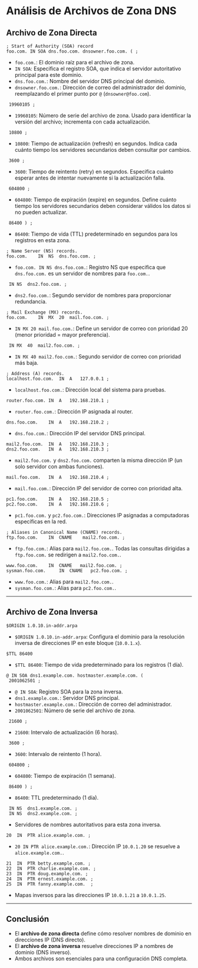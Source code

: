
# Análisis de Archivos de Zona DNS

## **Archivo de Zona Directa**

```plaintext
; Start of Authority (SOA) record
foo.com. IN SOA dns.foo.com. dnsowner.foo.com. ( ; 
```
- `foo.com.`: El dominio raíz para el archivo de zona.
- `IN SOA`: Especifica el registro SOA, que indica el servidor autoritativo principal para este dominio.
- `dns.foo.com.`: Nombre del servidor DNS principal del dominio.
- `dnsowner.foo.com.`: Dirección de correo del administrador del dominio, reemplazando el primer punto por `@` (`dnsowner@foo.com`).

```plaintext
 19960105 ; 
```
- `19960105`: Número de serie del archivo de zona. Usado para identificar la versión del archivo; incrementa con cada actualización.

```plaintext
 10800 ; 
```
- `10800`: Tiempo de actualización (refresh) en segundos. Indica cada cuánto tiempo los servidores secundarios deben consultar por cambios.

```plaintext
 3600 ; 
```
- `3600`: Tiempo de reintento (retry) en segundos. Especifica cuánto esperar antes de intentar nuevamente si la actualización falla.

```plaintext
 604800 ; 
```
- `604800`: Tiempo de expiración (expire) en segundos. Define cuánto tiempo los servidores secundarios deben considerar válidos los datos si no pueden actualizar.

```plaintext
 86400 ) ; 
```
- `86400`: Tiempo de vida (TTL) predeterminado en segundos para los registros en esta zona.

```plaintext
; Name Server (NS) records.
foo.com.	IN	NS	dns.foo.com. ;
```
- `foo.com. IN NS dns.foo.com.`: Registro NS que especifica que `dns.foo.com.` es un servidor de nombres para `foo.com.`.

```plaintext
 IN	NS	dns2.foo.com. ;
```
- `dns2.foo.com.`: Segundo servidor de nombres para proporcionar redundancia.

```plaintext
; Mail Exchange (MX) records.
foo.com.	IN	MX	20	mail.foo.com. ;
```
- `IN MX 20 mail.foo.com.`: Define un servidor de correo con prioridad 20 (menor prioridad = mayor preferencia).

```plaintext
 IN	MX	40	mail2.foo.com. ;
```
- `IN MX 40 mail2.foo.com.`: Segundo servidor de correo con prioridad más baja.

```plaintext
; Address (A) records.
localhost.foo.com.	IN	A	127.0.0.1 ;
```
- `localhost.foo.com.`: Dirección local del sistema para pruebas.

```plaintext
router.foo.com.	IN	A	192.168.210.1 ;
```
- `router.foo.com.`: Dirección IP asignada al router.

```plaintext
dns.foo.com. 	IN	A	192.168.210.2 ;
```
- `dns.foo.com.`: Dirección IP del servidor DNS principal.

```plaintext
mail2.foo.com.	IN	A 	192.168.210.3 ;
dns2.foo.com.	IN	A 	192.168.210.3 ;
```
- `mail2.foo.com.` y `dns2.foo.com.` comparten la misma dirección IP (un solo servidor con ambas funciones).

```plaintext
mail.foo.com. 	IN	A	192.168.210.4 ;
```
- `mail.foo.com.`: Dirección IP del servidor de correo con prioridad alta.

```plaintext
pc1.foo.com.	IN	A	192.168.210.5 ;
pc2.foo.com. 	IN	A 	192.168.210.6 ;
```
- `pc1.foo.com.` y `pc2.foo.com.`: Direcciones IP asignadas a computadoras específicas en la red.

```plaintext
; Aliases in Canonical Name (CNAME) records.
ftp.foo.com. 	IN	CNAME 	 mail2.foo.com. ;
```
- `ftp.foo.com.`: Alias para `mail2.foo.com.`. Todas las consultas dirigidas a `ftp.foo.com.` se redirigen a `mail2.foo.com.`.

```plaintext
www.foo.com. 	IN	CNAME 	mail2.foo.com. ;
sysman.foo.com. 	IN 	CNAME 	pc2.foo.com. ;
```
- `www.foo.com.`: Alias para `mail2.foo.com.`.
- `sysman.foo.com.`: Alias para `pc2.foo.com.`.

---

## **Archivo de Zona Inversa**

```plaintext
$ORIGIN 1.0.10.in-addr.arpa
```
- `$ORIGIN 1.0.10.in-addr.arpa`: Configura el dominio para la resolución inversa de direcciones IP en este bloque (`10.0.1.x`).

```plaintext
$TTL 86400
```
- `$TTL 86400`: Tiempo de vida predeterminado para los registros (1 día).

```plaintext
@ IN SOA dns1.example.com. hostmaster.example.com. (
 2001062501 ;	
```
- `@ IN SOA`: Registro SOA para la zona inversa.
- `dns1.example.com.`: Servidor DNS principal.
- `hostmaster.example.com.`: Dirección de correo del administrador.
- `2001062501`: Número de serie del archivo de zona.

```plaintext
 21600 ;	
```
- `21600`: Intervalo de actualización (6 horas).

```plaintext
 3600 ; 
```
- `3600`: Intervalo de reintento (1 hora).

```plaintext
 604800 ; 
```
- `604800`: Tiempo de expiración (1 semana).

```plaintext
 86400 ) ; 
```
- `86400`: TTL predeterminado (1 día).

```plaintext
 IN	NS	dns1.example.com. ;
 IN	NS	dns2.example.com. ;
```
- Servidores de nombres autoritativos para esta zona inversa.

```plaintext
20	IN	PTR	alice.example.com. ;
```
- `20 IN PTR alice.example.com.`: Dirección IP `10.0.1.20` se resuelve a `alice.example.com.`.

```plaintext
21	IN	PTR	betty.example.com. ;
22	IN	PTR	charlie.example.com. ;
23	IN	PTR	doug.example.com. ;
24	IN	PTR	ernest.example.com. ;
25	IN	PTR	fanny.example.com.  ;
```
- Mapas inversos para las direcciones IP `10.0.1.21` a `10.0.1.25`.

---

## **Conclusión**
- El **archivo de zona directa** define cómo resolver nombres de dominio en direcciones IP (DNS directo).
- El **archivo de zona inversa** resuelve direcciones IP a nombres de dominio (DNS inverso). 
- Ambos archivos son esenciales para una configuración DNS completa.
